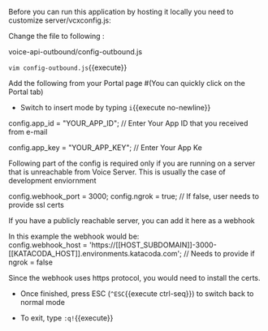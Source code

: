 Before you can run this application by hosting it locally you need to customize server/vcxconfig.js:

Change the file to following :

voice-api-outbound/config-outbound.js

`vim config-outbound.js`{{execute}}

Add  the following from your Portal page #(You can quickly click on the Portal tab)

* Switch to insert mode by typing `i`{{execute no-newline}}

config.app_id = "YOUR_APP_ID";
 // Enter Your App ID that you received from e-mail

config.app_key = "YOUR_APP_KEY";
// Enter Your App Ke



Following part of the config is required only if you are running on a server that is unreachable from Voice Server.
This is usually the case of development enviornment 

config.webhook_port = 3000;
config.ngrok = true; // If false, user needs to provide ssl certs


If you have a publicly reachable server, you can add it here as a webhook

In this example the webhook would be:  
config.webhook_host = 'https://[[HOST_SUBDOMAIN]]-3000-[[KATACODA_HOST]].environments.katacoda.com'; // Needs to provide if ngrok = false

Since the webhook uses https protocol, you would need to install the certs.


* Once finished, press ESC (`^ESC`{{execute ctrl-seq}}) to switch back to normal mode

* To exit, type `:q!`{{execute}}


